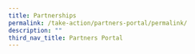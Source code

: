 ```yaml
---
title: Partnerships
permalink: /take-action/partners-portal/permalink/
description: ""
third_nav_title: Partners Portal
---
```

